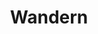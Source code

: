 ---
title: Wandern
description: 
image: shoe.svg

# Badge style
style:
    background: "#a86132"
    color: "#fff"
---